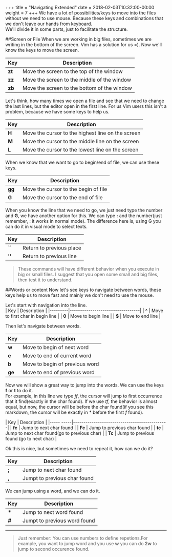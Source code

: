 +++
title = "Navigating Extended"
date =  2018-02-03T10:32:00-00:00
weight = 7
+++
We have a lot of possibilities/keys to move into the files without we need to use mouse. Because these keys and combinations that we don't leave our hands from keyboard.  
We'll divide it in some parts, just to facilitate the structure.

##Screen or File
When we are working in big files, sometimes we are writing in the bottom of the screen. Vim has a solution for us =). Now we'll know the keys to move the screen.  

 Key      | Description                                       |
|---------|---------------------------------------------------|
| **zt**  | Move the screen to the top of the window          |
| **zz**  | Move the screen to the middle of the window       |
| **zb**  | Move the screen to the bottom of the window       |


Let's think, how many times we open a file and see that we need to change the last lines, but the editor open in the first line. For us Vim users this isn't a problem, because we have some keys to help us.  

 Key     | Description                                       |
|--------|---------------------------------------------------|
| **H**  | Move the cursor to the highest line on the screen |
| **M**  | Move the cursor to the middle line on the screen  |
| **L**  | Move the cursor to the lowest line on the screen  |


When we know that we want to go to begin/end of file, we can use these keys.  

 Key      | Description                          |
|---------|--------------------------------------|
| **gg**  | Move the cursor to the begin of file |
| **G**   | Move the cursor to the end of file   |

When you know the line that we need to go, we just need type the number and **G**, we have another option for this. We can type **:** and the number(just remember, : it works in normal mode). The difference here is, using <number line>G you can do it in visual mode to select texts.

 Key      | Description              |
|---------|--------------------------|
| **``**  | Return to previous place |
| **''**  | Return to previous line  |

> These commands will have different behavior when you execute in big or small files. I suggest that you open some small and big files, then test it to understand.


##Words or content
Now let's see keys to navigate between words, these keys help us to move fast and mainly we don't need to use the mouse.  

Let's start with navigation into the line.  
| Key     | Description                      |
|---------|----------------------------------|
| **^**   | Move to first char in begin line |
| **0**   | Move to begin line               |
| **$**   | Move to end line                 |


Then let's navigate between words.  

| Key      | Description                    |
|----------|--------------------------------|
| **w**    | Move to begin of next word     |
| **e**    | Move to end of current word    |
| **b**    | Move to begin of previous word |
| **ge**   | Move to end of previous word   |

Now we will show a great way to jump into the words. We can use the keys **f** or **t** to do it.  
For example, in this line we type *ff*, the cursor will jump to first occurrence that it find(exactly in the char found). If we use *tf*, the behavior is almost equal, but now, the cursor will be before the char found(if you see this markdown, the cursor will be exactly in * before the first *f* found).    

| Key       | Description                                  |
|----- -----|----------------------------------------------|
| **fc**    | Jump to next char found                      |
| **Fc**    | Jump to previous char found                  |
| **tc**    | Jump to next char found(go to previous char) |
| **Tc**    | Jump to previous found (go to next char)     |

Ok this is nice, but sometimes we need to repeat it, how can we do it?  

| Key      | Description                  |
|----------|------------------------------|
| **;**    | Jump to next char found      |
| **,**    | Jumpt to previous char found |

We can jump using a word, and we can do it.  

| Key      | Description                  |
|----------|------------------------------|
| **\***   | Jump to next word found      |
| **#**    | Jumpt to previous word found |


------------

> Just remember: You can use numbers to define repetions.For example, you want to jump word and you use **w** you can do **2w** to jump to second occurence found.    
